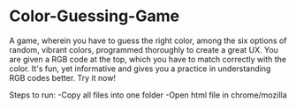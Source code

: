 # Color-Guessing-Game
A game, wherein you have to guess the right color, among the six options of random, vibrant colors, programmed thoroughly to create a great UX. You are given a RGB code at the top, which you have to match correctly with the color. It's fun, yet informative and gives you a practice in understanding RGB codes better. Try it now!


Steps to run:
-Copy all files into one folder
-Open html file in chrome/mozilla
